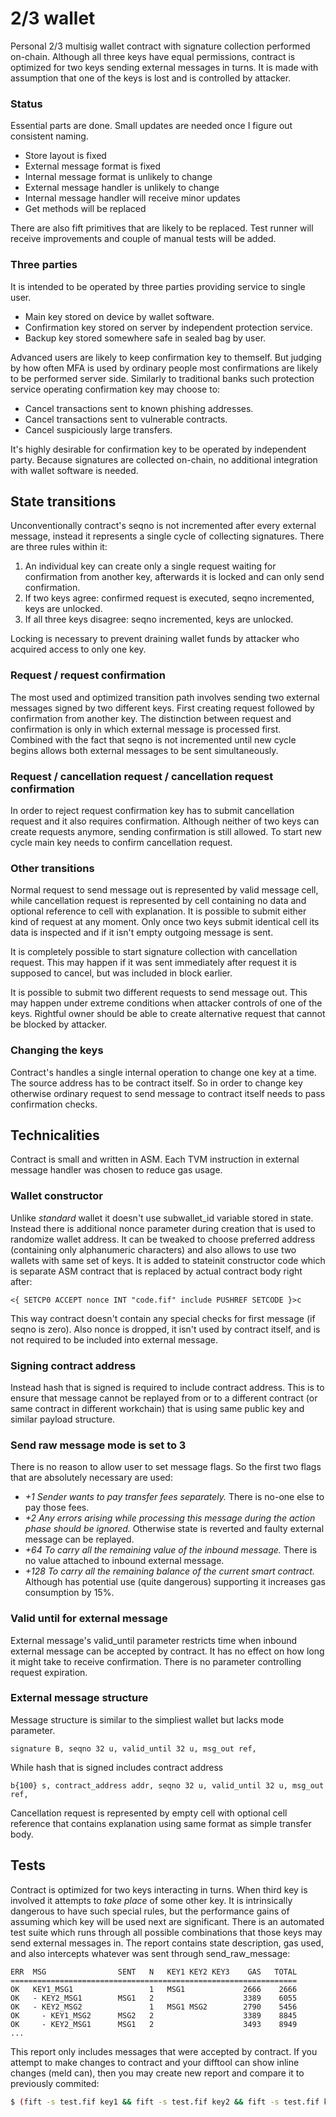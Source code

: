 # 2/3 wallet

Personal 2/3 multisig wallet contract with signature collection performed on-chain. Although all three keys have equal permissions, contract is optimized for two keys sending external messages in turns. It is made with assumption that one of the keys is lost and is controlled by attacker.

### Status

Essential parts are done. Small updates are needed once I figure out consistent naming.

- Store layout is fixed
- External message format is fixed
- Internal message format is unlikely to change
- External message handler is unlikely to change
- Internal message handler will receive minor updates
- Get methods will be replaced

There are also fift primitives that are likely to be replaced. Test runner will receive improvements and couple of manual tests will be added.

### Three parties

It is intended to be operated by three parties providing service to single user.

- Main key stored on device by wallet software.
- Confirmation key stored on server by independent protection service.
- Backup key stored somewhere safe in sealed bag by user.

Advanced users are likely to keep confirmation key to themself. But judging by how often MFA is used by ordinary people most confirmations are likely to be performed server side. Similarly to traditional banks such protection service operating confirmation key may choose to:

- Cancel transactions sent to known phishing addresses.
- Cancel transactions sent to vulnerable contracts.
- Cancel suspiciously large transfers.

It's highly desirable for confirmation key to be operated by independent party. Because signatures are collected on-chain, no additional integration with wallet software is needed.

## State transitions

Unconventionally contract's seqno is not incremented after every external message, instead it represents a single cycle of collecting signatures. There are three rules within it:

1. An individual key can create only a single request waiting for confirmation from another key, afterwards it is locked and can only send confirmation.
1. If two keys agree: confirmed request is executed, seqno incremented, keys are unlocked.
1. If all three keys disagree: seqno incremented, keys are unlocked.

Locking is necessary to prevent draining wallet funds by attacker who acquired access to only one key.

### Request / request confirmation

The most used and optimized transition path involves sending two external messages signed by two different keys. First creating request followed by confirmation from another key. The distinction between request and confirmation is only in which external message is processed first. Combined with the fact that seqno is not incremented until new cycle begins allows both external messages to be sent simultaneously.

### Request / cancellation request / cancellation request confirmation

In order to reject request confirmation key has to submit cancellation request and it also requires confirmation. Although neither of two keys can create requests anymore, sending confirmation is still allowed. To start new cycle main key needs to confirm cancellation request.

### Other transitions

Normal request to send message out is represented by valid message cell, while cancellation request is represented by cell containing no data and optional reference to cell with explanation. It is possible to submit either kind of request at any moment. Only once two keys submit identical cell its data is inspected and if it isn't empty outgoing message is sent.

It is completely possible to start signature collection with cancellation request. This may happen if it was sent immediately after request it is supposed to cancel, but was included in block earlier.

It is possible to submit two different requests to send message out. This may happen under extreme conditions when attacker controls of one of the keys. Rightful owner should be able to create alternative request that cannot be blocked by attacker.

### Changing the keys

Contract's handles a single internal operation to change one key at a time. The source address has to be contract itself. So in order to change key otherwise ordinary request to send message to contract itself needs to pass confirmation checks.

## Technicalities

Contract is small and written in ASM. Each TVM instruction in external message handler was chosen to reduce gas usage.

### Wallet constructor

Unlike _standard_ wallet it doesn't use subwallet_id variable stored in state. Instead there is additional nonce parameter during creation that is used to randomize wallet address. It can be tweaked to choose preferred address (containing only alphanumeric characters) and also allows to use two wallets with same set of keys. It is added to stateinit constructor code which is separate ASM contract that is replaced by actual contract body right after:

```
<{ SETCP0 ACCEPT nonce INT "code.fif" include PUSHREF SETCODE }>c
```

This way contract doesn't contain any special checks for first message (if seqno is zero). Also nonce is dropped, it isn't used by contract itself, and is not required to be included into external message.

### Signing contract address

Instead hash that is signed is required to include contract address. This is to ensure that message cannot be replayed from or to a different contract (or same contract in different workchain) that is using same public key and similar payload structure.

### Send raw message mode is set to 3

There is no reason to allow user to set message flags. So the first two flags that are absolutely necessary are used:

- _+1 Sender wants to pay transfer fees separately._ There is no-one else to pay those fees.
- _+2 Any errors arising while processing this message during the action phase should be ignored._ Otherwise state is reverted and faulty external message can be replayed.
- _+64 To carry all the remaining value of the inbound message._ There is no value attached to inbound external message.
- _+128 To carry all the remaining balance of the current smart contract._ Although has potential use (quite dangerous) supporting it increases gas consumption by 15%.

### Valid until for external message

External message's valid_until parameter restricts time when inbound external message can be accepted by contract. It has no effect on how long it might take to receive confirmation. There is no parameter controlling request expiration.

### External message structure

Message structure is similar to the simpliest wallet but lacks mode parameter.

```
signature B, seqno 32 u, valid_until 32 u, msg_out ref,
```

While hash that is signed includes contract address

```
b{100} s, contract_address addr, seqno 32 u, valid_until 32 u, msg_out ref,
```

Cancellation request is represented by empty cell with optional cell reference that contains explanation using same format as simple transfer body.

## Tests

Contract is optimized for two keys interacting in turns. When third key is involved it attempts to _take place_ of some other key. It is intrinsically dangerous to have such special rules, but the performance gains of assuming which key will be used next are significant. There is an automated test suite which runs through all possible combinations that those keys may send external messages in. The report contains state description, gas used, and also intercepts whatever was sent through send_raw_message:

```
ERR  MSG                SENT   N   KEY1 KEY2 KEY3    GAS   TOTAL
================================================================
OK   KEY1_MSG1                 1   MSG1             2666    2666
OK   - KEY2_MSG1        MSG1   2                    3389    6055
OK   - KEY2_MSG2               1   MSG1 MSG2        2790    5456
OK     - KEY1_MSG2      MSG2   2                    3389    8845
OK     - KEY2_MSG1      MSG1   2                    3493    8949
...
```

This report only includes messages that were accepted by contract. If you attempt to make changes to contract and your difftool can show inline changes (meld can), then you may create new report and compare it to previously commited:

```sh
$ (fift -s test.fif key1 && fift -s test.fif key2 && fift -s test.fif key3) > test-report.txt && git difftool test-report.txt
```
